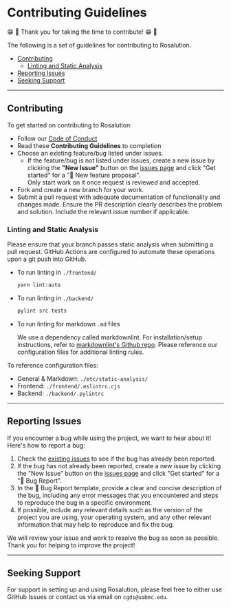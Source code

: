 # Contributing Guidelines

:grin: :tada: Thank you for taking the time to contribute! :grin: :tada:

The following is a set of guidelines for contributing to Rosalution.

- [Contributing](#contributing)
    - [Linting and Static Analysis](#linting-and-static-analysis)
- [Reporting Issues](#reporting-issues)
- [Seeking Support](#seeking-support)

---

## Contributing

To get started on contributing to Rosalution:

- Follow our [Code of Conduct](CODE_OF_CONDUCT.md)
- Read these **Contributing Guidelines** to completion
- Choose an existing feature/bug listed under issues.
    - If the feature/bug is not listed under issues, create a new issue by clicking the **"New Issue"** button on the
       [issues page](https://github.com/uab-cgds-worthey/rosalution/issues) and click "Get started" for a
       "🧬 New feature proposal".  
       Only start work on it once request is reviewed and accepted.
- Fork and create a new branch for your work.
- Submit a pull request with adequate documentation of functionality and changes made.
Ensure the PR description clearly describes the problem and solution. Include the relevant issue number if applicable.

### Linting and Static Analysis

Please ensure that your branch passes static analysis when submitting a pull request.
GitHub Actions are configured to automate these operations upon a git push into GitHub.

- To run linting in `./frontend/`

  ``` bash
  yarn lint:auto
  ```
  
- To run linting in `./backend/`

  ``` bash
  pylint src tests 
  ```

- To run linting for markdown `.md` files

  We use a dependency called markdownlint.
  For installation/setup instructions, refer to [markdownlint's Github repo](https://github.com/DavidAnson/markdownlint).
  Please reference our configuration files for additional linting rules.

To reference configuration files:

- General & Markdown: `./etc/static-analysis/`
- Frontend: `./frontend/.eslintrc.cjs`
- Backend: `./backend/.pylintrc`

---

## Reporting Issues

If you encounter a bug while using the project, we want to hear about it! Here's how to report a bug:

  1. Check the [existing issues](https://github.com/uab-cgds-worthey/rosalution/issues) to see if the bug has already
   been reported.
  2. If the bug has not already been reported, create a new issue by clicking the "New Issue" button on the
   [issues page](https://github.com/uab-cgds-worthey/rosalution/issues) and click "Get started" for a "🐞 Bug Report".
  3. In the 🐞 Bug Report template, provide a clear and concise description of the bug, including any error messages
   that you encountered and steps to reproduce the bug in a specific environment.
  4. If possible, include any relevant details such as the version of the project you are using, your operating system,
   and any other relevant information that may help to reproduce and fix the bug.

We will review your issue and work to resolve the bug as soon as possible. Thank you for helping to improve the project!

---

## Seeking Support

For support in setting up and using Rosalution, please feel free to either use GitHub Issues or contact us via email on `cgds@uabmc.edu`.
